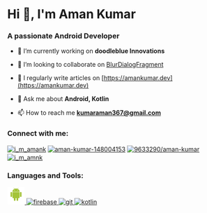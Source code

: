 <h1>Hi 👋, I'm Aman Kumar</h1>
<h3>A passionate Android Developer</h3>

- 🔭 I’m currently working on **doodleblue Innovations**

- 👯 I’m looking to collaborate on [BlurDialogFragment](https://github.com/amanzan/BlurDialogFragment)

- 📝 I regularly write articles on [https://amankumar.dev](https://amankumar.dev)

- 💬 Ask me about **Android, Kotlin**

- 📫 How to reach me **kumaraman367@gmail.com**

<h3 align="left">Connect with me:</h3>
<p align="left">
<a href="https://twitter.com/i_m_amank" target="blank"><img align="center" src="https://cdn.jsdelivr.net/npm/simple-icons@3.0.1/icons/twitter.svg" alt="i_m_amank" height="30" width="40" /></a>
<a href="https://linkedin.com/in/aman-kumar-148004153" target="blank"><img align="center" src="https://cdn.jsdelivr.net/npm/simple-icons@3.0.1/icons/linkedin.svg" alt="aman-kumar-148004153" height="30" width="40" /></a>
<a href="https://stackoverflow.com/users/9633290/aman-kumar" target="blank"><img align="center" src="https://cdn.jsdelivr.net/npm/simple-icons@3.0.1/icons/stackoverflow.svg" alt="9633290/aman-kumar" height="30" width="40" /></a>
<a href="https://instagram.com/i_m_amnk" target="blank"><img align="center" src="https://cdn.jsdelivr.net/npm/simple-icons@3.0.1/icons/instagram.svg" alt="i_m_amnk" height="30" width="40" /></a>
</p>

<h3 align="left">Languages and Tools:</h3>
<p align="left"> <a href="https://developer.android.com" target="_blank"> <img src="https://raw.githubusercontent.com/devicons/devicon/master/icons/android/android-original-wordmark.svg" alt="android" width="40" height="40"/> </a> <a href="https://firebase.google.com/" target="_blank"> <img src="https://www.vectorlogo.zone/logos/firebase/firebase-icon.svg" alt="firebase" width="40" height="40"/> </a> <a href="https://git-scm.com/" target="_blank"> <img src="https://www.vectorlogo.zone/logos/git-scm/git-scm-icon.svg" alt="git" width="40" height="40"/> </a> <a href="https://kotlinlang.org" target="_blank"> <img src="https://www.vectorlogo.zone/logos/kotlinlang/kotlinlang-icon.svg" alt="kotlin" width="40" height="40"/> </a> </p>
